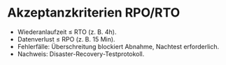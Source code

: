 # Akzeptanzkriterien RPO/RTO

- Wiederanlaufzeit ≤ RTO (z. B. 4h).
- Datenverlust ≤ RPO (z. B. 15 Min).
- Fehlerfälle: Überschreitung blockiert Abnahme, Nachtest erforderlich.
- Nachweis: Disaster-Recovery-Testprotokoll.
